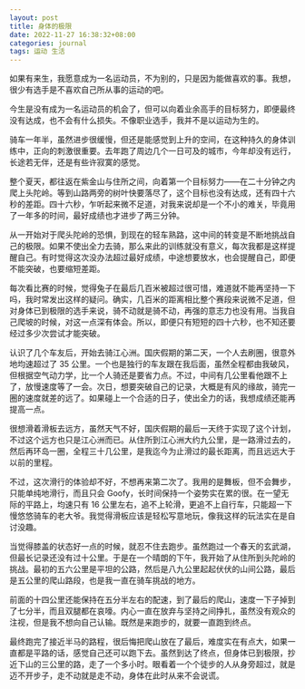 ```yaml
---
layout: post
title: 身体的极限
date: 2022-11-27 16:38:32+08:00
categories: journal
tags: 运动 生活
---
```


如果有来生，我愿意成为一名运动员，不为别的，只是因为能做喜欢的事。我想，很少有选手是不喜欢自己所从事的运动的吧。

今生是没有成为一名运动员的机会了，但可以向着业余高手的目标努力，即便最终没有达成，也不会有什么损失。不像职业选手，我并不是以运动为生的。

骑车一年半，虽然进步很缓慢，但还是能感觉到上升的空间，在这种持久的身体训练中，正向的刺激很重要。去年跑了周边几个一日可及的城市，今年却没有远行，长途若无伴，还是有些许寂寞的感觉。

整个夏天，都往返在紫金山与住所之间，向着第一个目标努力——在二十分钟之内爬上头陀岭。等到山路两旁的树叶快要落尽了，这个目标也没有达成，还有四十六秒的差距。四十六秒，乍听起来微不足道，对我来说却是一个不小的难关，毕竟用了一年多的时间，最好成绩也才进步了两三分钟。

从一开始对于爬头陀岭的恐惧，到现在的轻车熟路，这中间的转变是不断地挑战自己的极限。如果不使出全力去骑，那么来此的训练就没有意义，每次我都是这样提醒自己。有时觉得这次没办法超过最好成绩，中途想要放水，也会提醒自己，即便不能突破，也要缩短差距。

每次看比赛的时候，觉得兔子在最后几百米被超过很可惜，难道就不能再坚持一下吗，我时常发出这样的疑问。确实，几百米的距离相比整个赛段来说微不足道，但对身体已到极限的选手来说，骑不动就是骑不动，再强的意志力也没有用。当我自己爬坡的时候，对这一点深有体会。所以，即便只有短短的四十六秒，也不知还要经过多少次尝试才能突破。

认识了几个车友后，开始去骑江心洲。国庆假期的第二天，一个人去刷圈，很意外地均速超过了 35 公里。一个也是独行的车友跟在我后面，虽然全程都由我破风，但根据空气动力学，比一个人骑还是要省力点。不过，中间有几公里看他跟不上了，放慢速度等了一会。次日，想要突破自己的记录，大概是有风的缘故，骑完一圈的速度就差的远了。如果碰上一个合适的日子，使出全力的话，我想成绩还能再提高一点。

很想滑着滑板去远方，虽然天气不好，国庆假期的最后一天终于实现了这个计划，不过这个远方也只是江心洲而已。从住所到江心洲大约九公里，是一路滑过去的，然后再环岛一圈，全程三十几公里，是我迄今为止滑过的最长距离，而且远远大于以前的里程。

不过，这次滑行的体验却不好，不想再来第二次了。我用的是舞板，但不会舞步，只能单纯地滑行，而且只会 Goofy，长时间保持一个姿势实在累的很。在一望无际的平路上，均速只有 16 公里左右，追不上轮滑，更追不上自行车，只能超一下慢悠悠骑车的老大爷。我觉得滑板应该是轻松写意地玩，像我这样的玩法实在是自讨没趣。

当觉得膝盖的状态好一点的时候，就忍不住去跑步。虽然跑过一个春天的玄武湖，但最长记录还没有过十公里。于是在一个晴朗的下午，我开始了从住所到头陀岭的挑战。最初的五六公里是平坦的公路，然后是八九公里起起伏伏的山间公路，最后是五公里的爬山路段，也是我一直在骑车挑战的地方。

前面的十四公里还能保持在五分半左右的配速，到了最后的爬山，速度一下子掉到了七分半，而且双腿都在哀嚎。内心一直在放弃与坚持之间挣扎，虽然没有观众的注视，但是我不想向自己认输。既然是来跑步的，就要一直跑到终点。

最终跑完了接近半马的路程，很后悔把爬山放在了最后，难度实在有点大，如果一直都是平路的话，感觉自己还可以跑下去。虽然到达了终点，但身体已到极限，抄近下山的三公里的路，走了一个多小时。眼看着一个个徒步的人从身旁超过，就是迈不开步子，走不动就是走不动，身体在此时从来不会说谎。

